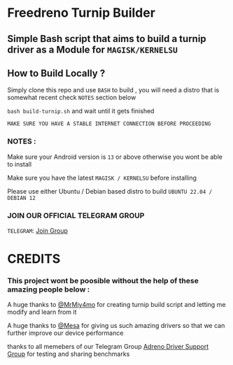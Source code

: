 # Freedreno Turnip Builder 

## Simple Bash script that aims to build a turnip driver as a Module for ``MAGISK/KERNELSU``

## How to Build Locally ?
Simply clone this repo and use ``BASH`` to build , you will need a distro that is somewhat recent check ``NOTES`` section below 

`` bash build-turnip.sh `` and wait until it gets finished 

`` MAKE SURE YOU HAVE A STABLE INTERNET CONNECTION BEFORE PROCEEDING ``

### NOTES :
Make sure your Android version is ```13``` or above otherwise you wont be able to install 

Make sure you have the latest ```MAGISK / KERNELSU``` before installing 

Please use either Ubuntu / Debian based distro to build ``` UBUNTU 22.04 / DEBIAN 12 ```

### JOIN OUR OFFICIAL TELEGRAM GROUP 
```TELEGRAM```: [Join Group](//t.me/adreno_driver)

# CREDITS 

### This project wont be poosible without the help of these amazing people below :
 
 A huge thanks to [@MrMiy4mo](//github.com/ilhan-athn7) for creating turnip build script and letting me modify and learn from it 
 
 A huge thanks to [@Mesa](//gitlab.freedesktop.org/mesa/mesa) for giving us such amazing drivers so that we can further improve our device performance 

 thanks to all memebers of our Telegram Group [Adreno Driver Support Group](//t.me/adreno_driver) for testing and sharing benchmarks

 


 
